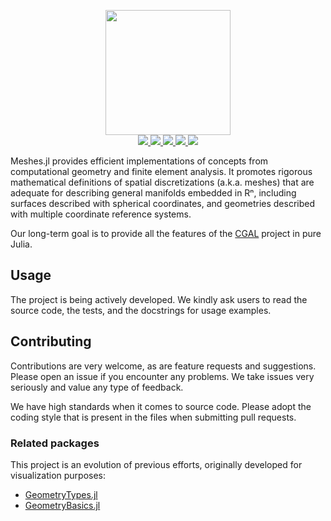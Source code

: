 <p align="center">
  <img src="docs/src/assets/logo-text.svg" height="200"><br>
  <a href="https://github.com/JuliaGeometry/Meshes.jl/actions">
    <img src="https://img.shields.io/github/workflow/status/JuliaGeometry/Meshes.jl/CI?style=flat-square">
  </a>
  <a href="https://codecov.io/gh/JuliaGeometry/Meshes.jl">
    <img src="https://img.shields.io/codecov/c/github/JuliaGeometry/Meshes.jl?style=flat-square">
  </a>
  <a href="https://JuliaGeometry.github.io/Meshes.jl/stable">
    <img src="https://img.shields.io/badge/docs-stable-blue?style=flat-square">
  </a>
  <a href="https://JuliaGeometry.github.io/Meshes.jl/latest">
    <img src="https://img.shields.io/badge/docs-latest-blue?style=flat-square">
  </a>
  <a href="LICENSE">
    <img src="https://img.shields.io/badge/license-MIT-blue?style=flat-square">
  </a>
</p>

Meshes.jl provides efficient implementations of concepts from
computational geometry and finite element analysis. It promotes
rigorous mathematical definitions of spatial discretizations
(a.k.a. meshes) that are adequate for describing general
manifolds embedded in Rⁿ, including surfaces described with
spherical coordinates, and geometries described with multiple
coordinate reference systems.

Our long-term goal is to provide all the features of the
[CGAL](https://www.cgal.org) project in pure Julia.

## Usage

The project is being actively developed. We kindly ask users to
read the source code, the tests, and the docstrings for usage
examples.

## Contributing

Contributions are very welcome, as are feature requests and suggestions.
Please open an issue if you encounter any problems. We take issues very
seriously and value any type of feedback.

We have high standards when it comes to source code. Please adopt the
coding style that is present in the files when submitting pull requests.

### Related packages

This project is an evolution of previous efforts, originally developed
for visualization purposes:

- [GeometryTypes.jl](https://github.com/JuliaGeometry/GeometryTypes.jl)
- [GeometryBasics.jl](https://github.com/JuliaGeometry/GeometryBasics.jl)
